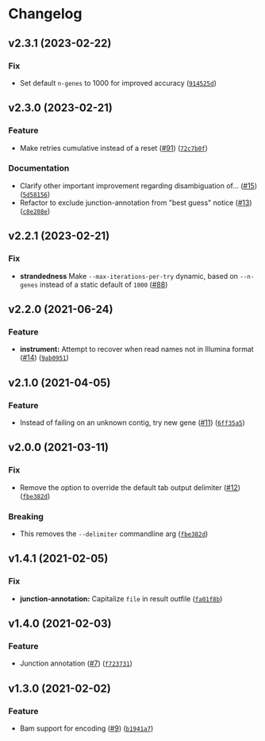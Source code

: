 # Changelog

<!--next-version-placeholder-->

## v2.3.1 (2023-02-22)
### Fix
* Set default `n-genes` to 1000 for improved accuracy ([`914525d`](https://github.com/stjudecloud/ngsderive/commit/914525da2449ad6588c1518287a9b73cc91cf9d4))

## v2.3.0 (2023-02-21)
### Feature
* Make retries cumulative instead of a reset ([#91](https://github.com/stjudecloud/ngsderive/issues/91)) ([`72c7b0f`](https://github.com/stjudecloud/ngsderive/commit/72c7b0fca9c72b4caafb307451ff3b1c08c671bc))

### Documentation
* Clarify other important improvement regarding disambiguation of… ([#15](https://github.com/stjudecloud/ngsderive/issues/15)) ([`5d58156`](https://github.com/stjudecloud/ngsderive/commit/5d58156f79ddf57f8d0518bc45745e923d8f4c04))
* Refactor to exclude junction-annotation from "best guess" notice ([#13](https://github.com/stjudecloud/ngsderive/issues/13)) ([`c8e208e`](https://github.com/stjudecloud/ngsderive/commit/c8e208e2edf4c8d81fb5cddc322b38a5acc57a44))

## v2.2.1 (2023-02-21)
### Fix
* **strandedness** Make `--max-iterations-per-try` dynamic, based on `--n-genes` instead of a static default of `1000` ([#88](https://github.com/stjudecloud/ngsderive/pull/88))

## v2.2.0 (2021-06-24)
### Feature
* **instrument:** Attempt to recover when read names not in Illumina format ([#14](https://github.com/stjudecloud/ngsderive/issues/14)) ([`9ab0951`](https://github.com/stjudecloud/ngsderive/commit/9ab0951a04bdcffdd12f2291ec25c46d74d666d1))

## v2.1.0 (2021-04-05)
### Feature
* Instead of failing on an unknown contig, try new gene ([#11](https://github.com/stjudecloud/ngsderive/issues/11)) ([`6ff35a5`](https://github.com/stjudecloud/ngsderive/commit/6ff35a5c033c5d16145562cb85a2177c65ddd478))

## v2.0.0 (2021-03-11)
### Fix
* Remove the option to override the default tab output delimiter ([#12](https://github.com/stjudecloud/ngsderive/issues/12)) ([`fbe382d`](https://github.com/stjudecloud/ngsderive/commit/fbe382d67e22f3cc585a86da21b788d7e79f76a3))

### Breaking
* This removes the `--delimiter` commandline arg ([`fbe382d`](https://github.com/stjudecloud/ngsderive/commit/fbe382d67e22f3cc585a86da21b788d7e79f76a3))

## v1.4.1 (2021-02-05)
### Fix
* **junction-annotation:** Capitalize `file` in result outfile ([`fa01f8b`](https://github.com/stjudecloud/ngsderive/commit/fa01f8ba8312ad396bd6161e4d6ae81bbf1388b5))

## v1.4.0 (2021-02-03)
### Feature
* Junction annotation ([#7](https://github.com/stjudecloud/ngsderive/issues/7)) ([`f723731`](https://github.com/stjudecloud/ngsderive/commit/f723731343a3ab328643fa2d57391c91ef6efd43))

## v1.3.0 (2021-02-02)
### Feature
* Bam support for encoding ([#9](https://github.com/stjudecloud/ngsderive/issues/9)) ([`b1941a7`](https://github.com/stjudecloud/ngsderive/commit/b1941a74b36ab6b578e91273bc9ca41743dfaefa))
